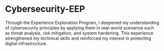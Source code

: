# Cybersecurity-EEP
Through the Experience Exploration Program, I deepened my understanding of cybersecurity principles by applying them in real-world scenarios such as threat analysis, risk mitigation, and system hardening. This experience strengthened my technical skills and reinforced my interest in protecting digital infrastructure.
